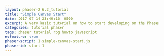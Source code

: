 ```yaml
---
layout: phaser-2.6.2_tutorial
title: "Simple Canvas Start"
date: 2017-07-14 23:49:18 -0500
excerpt: A very basic tutorial on how to start developing on the Phaser game engine
categories: tutorial phaser
tags: phaser tutorial rpg howto javascript
nofeature: true
phaser-script: 1-simple-canvas-start.js
phaser-id: start-1
---
```

